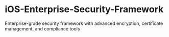 # iOS-Enterprise-Security-Framework
Enterprise-grade security framework with advanced encryption, certificate management, and compliance tools
